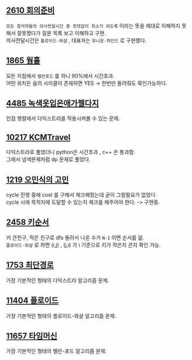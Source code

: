 ## [2610 회의준비](./2610_회의준비.py)
`모든 참석자들의 의사전달시간 중 최댓값이 최소가 되도록` 이라는 뜻을 제대로 이해하지 못해서 잘못짰다가 질문 목록 보고 이해하고 구현.  
의사전달시간은 `플로이드-와샬` , 대표자는 `유니온-파인드` 로 구현했다.  

## [1865 웜홀](./1865_웜홀.py)
모든 지점에서 `벨만포드` 를 하니 90%에서 시간초과.  
어떤 위치든 음의 사이클이 존재하면 YES -> 한번만 돌려줘도 확인가능하다.  

## [4485 녹색옷입은애가젤다지](./4485_녹색옷입은애가젤다지.py)
인접 행렬에서 다익스트라를 적용시켜볼 수 있는 문제.   

## [10217 KCMTravel](./10217_KCMTravel_dp.py)
다익스트라로 풀었더니 python은 시간초과 , c++ 은 통과함.  
그래서 냅색문제처럼 dp 문제로 풀었다.  

## [1219 오민식의 고민](./1219_오민식의고민.py)
cycle 진행 중에 cost 를 구해서 체크해줬는데 굳이 그럴필요가 없었다.  
cycle 시에 목적지에 도달할 수 있는지 체크를 해주어야 한다.  -> 구현중.  

## [2458 키순서](./2458_키순서_floyd.py)
키 큰친구, 작은 친구로 dfs 돌려서 나온 수가 `N-1` 이면 순서를 앎.  
`플로이드-와샬` 로 하면 (i,j) , (j,i) 가 i 기준으로 키가 작은지 큰지 확인 가능.  

## [1753 최단경로](./1753_최단경로.py)
가장 기본적인 형태의 다익스트라 알고리즘 문제.  

## [11404 플로이드](./11404_플로이드.py)
가장 기본적인 형태의 플로이드-와샬 알고리즘 문제.

## [11657 타임머신](./11657_타임머신.py)
가장 기본적인 형태의 벨만-포드 알고리즘 문제.  